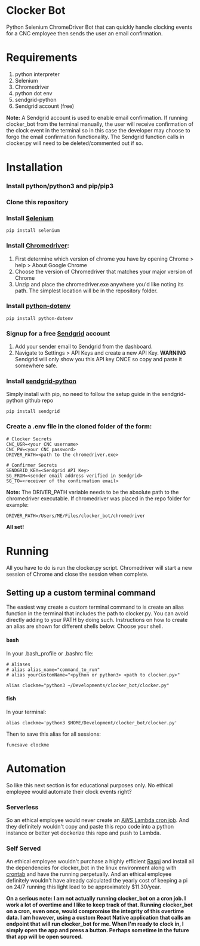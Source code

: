 # Clocker Bot

Python Selenium ChromeDriver Bot that can quickly handle clocking events for a CNC employee then sends the user an email confirmation. 

# Requirements
  1. python interpreter 
  2. Selenium
  3. Chromedriver
  4. python dot env
  5. sendgrid-python
  6. Sendgrid account (free)

  **Note:** A Sendgrid account is used to enable email confirmation. If running clocker_bot from the terminal manually, the user will receive confirmation of the clock event in the terminal so in this case the developer may choose to forgo the email confirmation functionality. The Sendgrid function calls in clocker.py will need to be deleted/commented out if so. 

# Installation

### Install python/python3 and pip/pip3
### Clone this repository
### Install [Selenium](https://selenium-python.readthedocs.io/installation.html)
```
pip install selenium
```
### Install [Chromedriver](https://chromedriver.chromium.org/):
  1. First determine which version of chrome you have by opening Chrome > help > About Google Chrome
  2. Choose the version of Chromedriver that matches your major version of Chrome
  3. Unzip and place the chromedriver.exe anywhere you'd like noting its path. The simplest location will be in the repository folder. 

### Install [python-dotenv](https://pypi.org/project/python-dotenv/)
```
pip install python-dotenv
```

### Signup for a free [Sendgrid](https://signup.sendgrid.com/) account
  1. Add your sender email to Sendgrid from the dashboard. 
  2. Navigate to Settings > API Keys and create a new API Key. 
  **WARNING** Sendgrid will only show you this API key ONCE so copy and paste it somewhere safe. 

### Install [sendgrid-python](https://github.com/sendgrid/sendgrid-python) 
Simply install with pip, no need to follow the setup guide in the sendgrid-python github repo
```
pip install sendgrid
```

### Create a .env file in the cloned folder of the form: 

```
# Clocker Secrets
CNC_USR=<your CNC username>
CNC_PW=<your CNC password>
DRIVER_PATH=<path to the chromedriver.exe>

# Confirmer Secrets
SENDGRID_KEY=<Sendgrid API Key>
SG_FROM=<sender email address verified in Sendgrid>
SG_TO=<receiver of the confirmation email>
```

**Note:** The DRIVER_PATH variable needs to be the absolute path to the chromedriver executable. If chromedriver was placed in the repo folder for example:

```
DRIVER_PATH=/Users/ME/Files/clocker_bot/chromedriver
```

**All set!**

# Running

All you have to do is run the clocker.py script. Chromedriver will start a new session of Chrome and close the session when complete. 

## Setting up a custom terminal command

The easiest way create a custom terminal command to is create an alias function in the terminal that includes the path to clocker.py. You can avoid directly adding to your PATH by doing such. Instructions on how to create an alias are shown for different shells below. Choose your shell.  

#### bash 
In your .bash_profile or .bashrc file:

```
# Aliases
# alias alias_name="command_to_run"
# alias yourCustomName="<python or python3> <path to clocker.py>"

alias clockme="python3 ~/Developments/clocker_bot/clocker.py"
```
  
#### fish 
In your terminal:

```
alias clockme='python3 $HOME/Development/clocker_bot/clocker.py'
```

Then to save this alias for all sessions:

```
funcsave clockme
```

# Automation

So like this next section is for educational purposes only. No ethical employee would automate their clock events right? 

### Serverless

So an ethical employee would never create an [AWS Lambda cron job](https://docs.aws.amazon.com/lambda/latest/dg/services-cloudwatchevents-expressions.html). And they definitely wouldn't copy and paste this repo code into a python instance or better yet dockerize this repo and push to Lambda. 

### Self Served

An ethical employee wouldn't purchase a highly efficient [Raspi](https://www.amazon.com/dp/B07XTRFD3Z/ref=sspa_dk_detail_4?psc=1&pd_rd_i=B07XTRFD3Z&pd_rd_w=80WeJ&pf_rd_p=b34bfa80-68f6-4e86-a996-32f7afe08deb&pd_rd_wg=9h5ru&pf_rd_r=D5MJ2F5BD28DB3P81B8Y&pd_rd_r=a95cd0e0-35f9-413e-ad3b-714ab74dac2e&spLa=ZW5jcnlwdGVkUXVhbGlmaWVyPUFOTUVBT0tEV0cyOEUmZW5jcnlwdGVkSWQ9QTAxMjczMzZROU04OExZRzFSVTYmZW5jcnlwdGVkQWRJZD1BMDU1MTEwNDVUV0REQ0hGQ0NYSiZ3aWRnZXROYW1lPXNwX2RldGFpbCZhY3Rpb249Y2xpY2tSZWRpcmVjdCZkb05vdExvZ0NsaWNrPXRydWU=) and install all the dependencies for clocker_bot in the linux environment along with [crontab](https://opensource.com/article/17/11/how-use-cron-linux) and have the running perpetually. And an ethical employee definitely wouldn't have already calculated the yearly cost of keeping a pi on 24/7 running this light load to be approximately $11.30/year. 

**On a serious note: I am not actually running clocker_bot on a cron job. I work a lot of overtime and I like to keep track of that. Running clocker_bot on a cron, even once, would compromise the integrity of this overtime data. I am however, using a custom React Native application that calls an endpoint that will run clocker_bot for me. When I'm ready to clock in, I simply open the app and press a button. Perhaps sometime in the future that app will be open sourced.**




